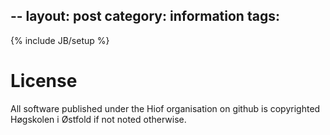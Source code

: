 --
layout: post
category: information
tags: 
--
{% include JB/setup %}

# License

All software published under the Hiof organisation on github is copyrighted Høgskolen i Østfold if not noted otherwise. 